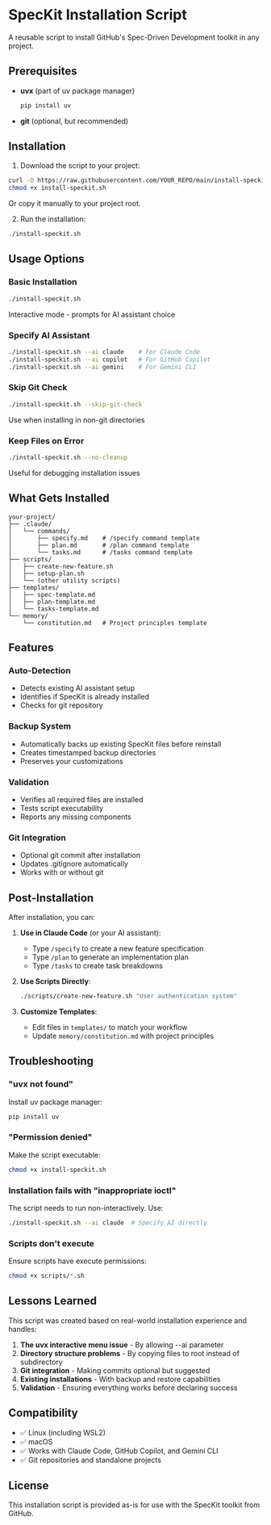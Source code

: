 # SpecKit Installation Script

A reusable script to install GitHub's Spec-Driven Development toolkit in any project.

## Prerequisites

- **uvx** (part of uv package manager)
  ```bash
  pip install uv
  ```
- **git** (optional, but recommended)

## Installation

1. Download the script to your project:
```bash
curl -O https://raw.githubusercontent.com/YOUR_REPO/main/install-speckit.sh
chmod +x install-speckit.sh
```

Or copy it manually to your project root.

2. Run the installation:
```bash
./install-speckit.sh
```

## Usage Options

### Basic Installation
```bash
./install-speckit.sh
```
Interactive mode - prompts for AI assistant choice

### Specify AI Assistant
```bash
./install-speckit.sh --ai claude    # For Claude Code
./install-speckit.sh --ai copilot   # For GitHub Copilot  
./install-speckit.sh --ai gemini    # For Gemini CLI
```

### Skip Git Check
```bash
./install-speckit.sh --skip-git-check
```
Use when installing in non-git directories

### Keep Files on Error
```bash
./install-speckit.sh --no-cleanup
```
Useful for debugging installation issues

## What Gets Installed

```
your-project/
├── .claude/
│   └── commands/
│       ├── specify.md    # /specify command template
│       ├── plan.md       # /plan command template
│       └── tasks.md      # /tasks command template
├── scripts/
│   ├── create-new-feature.sh
│   ├── setup-plan.sh
│   └── (other utility scripts)
├── templates/
│   ├── spec-template.md
│   ├── plan-template.md
│   └── tasks-template.md
└── memory/
    └── constitution.md   # Project principles template
```

## Features

### Auto-Detection
- Detects existing AI assistant setup
- Identifies if SpecKit is already installed
- Checks for git repository

### Backup System
- Automatically backs up existing SpecKit files before reinstall
- Creates timestamped backup directories
- Preserves your customizations

### Validation
- Verifies all required files are installed
- Tests script executability
- Reports any missing components

### Git Integration
- Optional git commit after installation
- Updates .gitignore automatically
- Works with or without git

## Post-Installation

After installation, you can:

1. **Use in Claude Code** (or your AI assistant):
   - Type `/specify` to create a new feature specification
   - Type `/plan` to generate an implementation plan
   - Type `/tasks` to create task breakdowns

2. **Use Scripts Directly**:
   ```bash
   ./scripts/create-new-feature.sh "User authentication system"
   ```

3. **Customize Templates**:
   - Edit files in `templates/` to match your workflow
   - Update `memory/constitution.md` with project principles

## Troubleshooting

### "uvx not found"
Install uv package manager:
```bash
pip install uv
```

### "Permission denied"
Make the script executable:
```bash
chmod +x install-speckit.sh
```

### Installation fails with "inappropriate ioctl"
The script needs to run non-interactively. Use:
```bash
./install-speckit.sh --ai claude  # Specify AI directly
```

### Scripts don't execute
Ensure scripts have execute permissions:
```bash
chmod +x scripts/*.sh
```

## Lessons Learned

This script was created based on real-world installation experience and handles:

1. **The uvx interactive menu issue** - By allowing --ai parameter
2. **Directory structure problems** - By copying files to root instead of subdirectory
3. **Git integration** - Making commits optional but suggested
4. **Existing installations** - With backup and restore capabilities
5. **Validation** - Ensuring everything works before declaring success

## Compatibility

- ✅ Linux (including WSL2)
- ✅ macOS
- ✅ Works with Claude Code, GitHub Copilot, and Gemini CLI
- ✅ Git repositories and standalone projects

## License

This installation script is provided as-is for use with the SpecKit toolkit from GitHub.